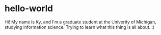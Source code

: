 # hello-world

Hi! My name is Ky, and I'm a graduate student at the Univerity of Michigan, studying information science. Trying to learn what this thing is all about. :) 
